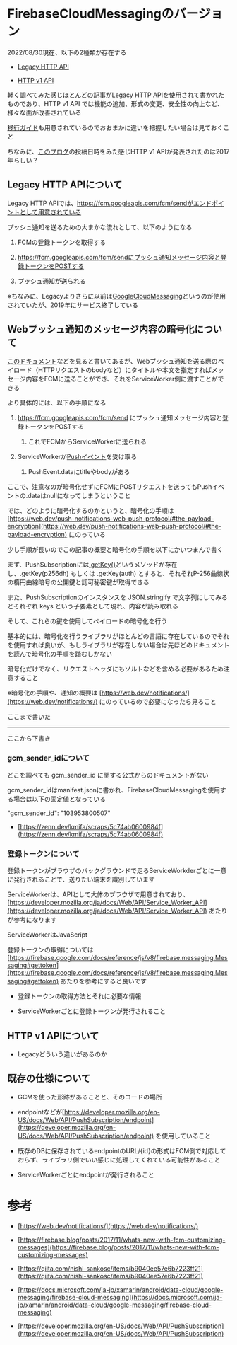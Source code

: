 # FirebaseCloudMessagingのバージョン

2022/08/30現在、以下の2種類が存在する

-   [Legacy HTTP API](https://firebase.google.com/docs/cloud-messaging/http-server-ref?hl=ja)
    
-   [HTTP v1 API](https://firebase.google.com/docs/cloud-messaging/concept-options)
    

軽く調べてみた感じほとんどの記事がLegacy HTTP APIを使用されて書かれたものであり、HTTP v1 API では機能の追加、形式の変更、安全性の向上など、様々な面が改善されている

[移行ガイド](https://firebase.google.com/docs/cloud-messaging/migrate-v1?hl=ja)も用意されているのでおおまかに違いを把握したい場合は見ておくこと

ちなみに、[このブログ](https://firebase.blog/posts/2017/11/whats-new-with-fcm-customizing-messages)の投稿日時をみた感じHTTP v1 APIが発表されたのは2017年らしい？

## Legacy HTTP APIについて

Legacy HTTP APIでは、https://fcm.googleapis.com/fcm/sendがエンドポイントとして用意されている

プッシュ通知を送るための大まかな流れとして、以下のようになる

1.  FCMの登録トークンを取得する
    
2.  https://fcm.googleapis.com/fcm/sendにプッシュ通知メッセージ内容と登録トークンをPOSTする
    
3.  プッシュ通知が送られる
    

※ちなみに、Legacyよりさらに以前は[GoogleCloudMessaging](https://developers.google.com/cloud-messaging)というのが使用されていたが、2019年にサービス終了している

## Webプッシュ通知のメッセージ内容の暗号化について

[このドキュメント](https://firebase.google.com/docs/cloud-messaging/concept-options#notifications)などを見ると書いてあるが、Webプッシュ通知を送る際のペイロード（HTTPリクエストのbodyなど）にタイトルや本文を指定すればメッセージ内容をFCMに送ることができ、それをServiceWorker側に渡すことができる

より具体的には、以下の手順になる

1.  https://fcm.googleapis.com/fcm/send にプッシュ通知メッセージ内容と登録トークンをPOSTする
    
    1.  これでFCMからServiceWorkerに送られる
        
2.  ServiceWorkerが[Pushイベント](https://developer.mozilla.org/ja/docs/Web/API/PushEvent)を受け取る
    
    1.  PushEvent.dataにtitleやbodyがある
        

ここで、注意なのが暗号化せずにFCMにPOSTリクエストを送ってもPushイベントの.dataはnullになってしまうということ

では、どのように暗号化するのかというと、暗号化の手順は[https://web.dev/push-notifications-web-push-protocol/#the-payload-encryption](https://web.dev/push-notifications-web-push-protocol/#the-payload-encryption) にのっている

少し手順が長いのでこの記事の概要と暗号化の手順を以下にかいつまんで書く

まず、PushSubscriptionには[.getKey()](https://developer.mozilla.org/en-US/docs/Web/API/PushSubscription/getKey)というメソッドが存在し、.getKey(p256dh) もしくは .getKey(auth) とすると、それぞれP-256曲線状の楕円曲線暗号の公開鍵と認可秘密鍵が取得できる

また、PushSubscriptionのインスタンスを JSON.stringify で文字列にしてみるとそれぞれ keys という子要素として現れ、内容が読み取れる

そして、これらの鍵を使用してペイロードの暗号化を行う

基本的には、暗号化を行うライブラリがほとんどの言語に存在しているのでそれを使用すれば良いが、もしライブラリが存在しない場合は先ほどのドキュメントを読んで暗号化の手順を踏むしかない

暗号化だけでなく、リクエストヘッダにもソルトなどを含める必要があるため注意すること

※暗号化の手順や、通知の概要は [https://web.dev/notifications/](https://web.dev/notifications/) にのっているので必要になったら見ること

ここまで書いた

---

ここから下書き

### gcm_sender_idについて

どこを調べても gcm_sender_id に関する公式からのドキュメントがない

gcm_sender_idはmanifest.jsonに書かれ、FirebaseCloudMessagingを使用する場合は以下の固定値となっている

"gcm_sender_id": "103953800507"

-   [https://zenn.dev/kmifa/scraps/5c74ab0600984f](https://zenn.dev/kmifa/scraps/5c74ab0600984f)
    

### 登録トークンについて

登録トークンがブラウザのバックグラウンドで走るServiceWorkderごとに一意に発行されることで、送りたい端末を識別しています

ServiceWorkerは、APIとして大体のブラウザで用意されており、[https://developer.mozilla.org/ja/docs/Web/API/Service_Worker_API](https://developer.mozilla.org/ja/docs/Web/API/Service_Worker_API) あたりが参考になります

ServiceWorkerはJavaScript

登録トークンの取得については[https://firebase.google.com/docs/reference/js/v8/firebase.messaging.Messaging#gettoken](https://firebase.google.com/docs/reference/js/v8/firebase.messaging.Messaging#gettoken) あたりを参考にすると良いです

-   登録トークンの取得方法とそれに必要な情報
    
-   ServiceWorkerごとに登録トークンが発行されること
    

## HTTP v1 APIについて

-   Legacyどういう違いがあるのか
    

## 既存の仕様について

-   GCMを使った形跡があることと、そのコードの場所
    
-   endpointなどが[https://developer.mozilla.org/en-US/docs/Web/API/PushSubscription/endpoint](https://developer.mozilla.org/en-US/docs/Web/API/PushSubscription/endpoint) を使用していること
    
-   既存のDBに保存されているendpointのURL/{id}の形式はFCM側で対応しておらず、ライブラリ側でいい感じに処理してくれている可能性があること
    
-   ServiceWorkerごとにendpointが発行されること
    

# 参考

-   [https://web.dev/notifications/](https://web.dev/notifications/)
    
-   [https://firebase.blog/posts/2017/11/whats-new-with-fcm-customizing-messages](https://firebase.blog/posts/2017/11/whats-new-with-fcm-customizing-messages)
    
-   [https://qiita.com/nishi-sankosc/items/b9040ee57e6b7223ff21](https://qiita.com/nishi-sankosc/items/b9040ee57e6b7223ff21)
    
-   [https://docs.microsoft.com/ja-jp/xamarin/android/data-cloud/google-messaging/firebase-cloud-messaging](https://docs.microsoft.com/ja-jp/xamarin/android/data-cloud/google-messaging/firebase-cloud-messaging)
    
-   [https://developer.mozilla.org/en-US/docs/Web/API/PushSubscription](https://developer.mozilla.org/en-US/docs/Web/API/PushSubscription)